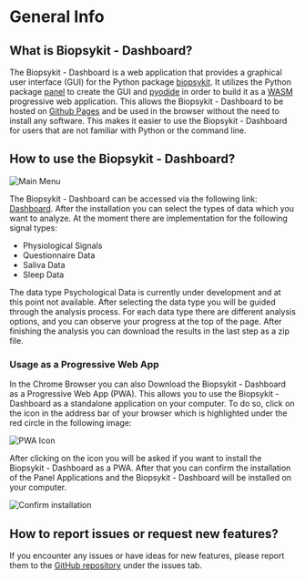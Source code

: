 # General Info

## What is Biopsykit - Dashboard?

The Biopsykit - Dashboard is a web application that provides a graphical user interface (GUI) for the Python 
package [biopsykit](https://github.com/mad-lab-fau/biopsykit). It utilizes the Python package 
[panel](https://panel.holoviz.org/) to create the GUI and [pyodide](https://pyodide.org/en/stable/) in order to build 
it as a [WASM](https://webassembly.org) progressive web application. This allows the Biopsykit - Dashboard to be
hosted on [Github Pages](https://pages.github.com) and be used in the browser without the need to install any software.
This makes it easier to use the Biopsykit - Dashboard for users that are not familiar with Python or the command line.

## How to use the Biopsykit - Dashboard?

<img src="dashboard_main_menu.png" alt="Main Menu" border-effect="line"/>

The Biopsykit - Dashboard can be accessed via the following link: 
[Dashboard](https://mad-lab-fau.github.io/biopsykit-dashboard/). After the installation you can select the types of 
data which you want to analyze. At the moment there are implementation for the following signal types:

<ul>
    <li> Physiological Signals </li>
    <li> Questionnaire Data </li>
    <li> Saliva Data</li>
    <li> Sleep Data </li>
</ul>

The data type Psychological Data is currently under development and at this point not available. After selecting the
data type you will be guided through the analysis process. For each data type there are different analysis options, 
and you can observe your progress at the top of the page. After finishing the analysis you can download the results 
in the last step as a zip file.

### Usage as a Progressive Web App

In the Chrome Browser you can also Download the Biopsykit - Dashboard as a Progressive Web App (PWA). This allows you 
to use the Biopsykit - Dashboard as a standalone application on your computer. To do so, click on the icon in the 
address bar of your browser which is highlighted under the red circle in the following image:

<img src="Chrome_install_as_pwa.png" alt="PWA Icon" border-effect="line"/>

After clicking on the icon you will be asked if you want to install the Biopsykit - Dashboard as a PWA. After that you 
can confirm the installation of the Panel Applications and the Biopsykit - Dashboard will be installed on your computer.

<img src="Confirm_pwa_installation.png" alt="Confirm installation" border-effect="line"/>

## How to report issues or request new features?

If you encounter any issues or have ideas for new features, please report them to the 
[GitHub repository](https://github.com/mad-lab-fau/biopsykit-dashboard) under the issues tab.
